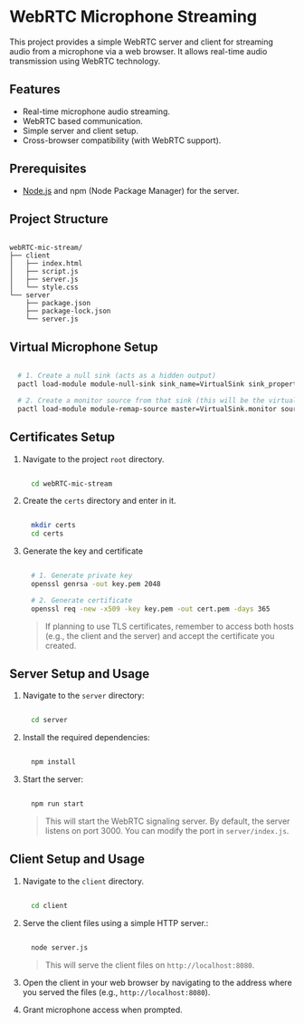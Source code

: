 # WebRTC Microphone Streaming

This project provides a simple WebRTC server and client for streaming audio from a microphone via a web browser. It allows real-time audio transmission using WebRTC technology.

## Features

*   Real-time microphone audio streaming.
*   WebRTC based communication.
*   Simple server and client setup.
*   Cross-browser compatibility (with WebRTC support).

## Prerequisites

*   [Node.js](https://nodejs.org/) and npm (Node Package Manager) for the server.

## Project Structure

```

webRTC-mic-stream/
├── client
│   ├── index.html
│   ├── script.js
│   ├── server.js
│   └── style.css
└── server
    ├── package.json
    ├── package-lock.json
    └── server.js

```

## Virtual Microphone Setup

  ```sh

    # 1. Create a null sink (acts as a hidden output)
    pactl load-module module-null-sink sink_name=VirtualSink sink_properties=device.description=VirtualSink

    # 2. Create a monitor source from that sink (this will be the virtual mic)
    pactl load-module module-remap-source master=VirtualSink.monitor source_name=VirtualMic source_properties=device.description=VirtualMic

  ```

## Certificates Setup

1. Navigate to the project `root` directory.

    ```sh

      cd webRTC-mic-stream

    ```

2. Create the `certs` directory and enter in it.

    ```sh

      mkdir certs
      cd certs

    ```

3. Generate the key and certificate

    ```sh

      # 1. Generate private key
      openssl genrsa -out key.pem 2048

      # 2. Generate certificate
      openssl req -new -x509 -key key.pem -out cert.pem -days 365

    ```

    > If planning to use TLS certificates, remember to access both hosts (e.g., the client and the server) and accept the certificate you created.

## Server Setup and Usage

1.  Navigate to the `server` directory:

    ```sh

      cd server

    ```

2.  Install the required dependencies:

    ```sh

      npm install

    ```

3.  Start the server:

    ```sh

      npm run start

    ```

    > This will start the WebRTC signaling server.  By default, the server listens on port 3000. You can modify the port in `server/index.js`.

## Client Setup and Usage

1.  Navigate to the `client` directory.

    ```sh

      cd client

    ```

2.  Serve the client files using a simple HTTP server.:

    ```sh

      node server.js

    ```

    > This will serve the client files on `http://localhost:8080`.

3.  Open the client in your web browser by navigating to the address where you served the files (e.g., `http://localhost:8080`).

4.  Grant microphone access when prompted.
